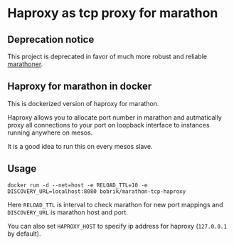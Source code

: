# Haproxy as tcp proxy for marathon

## Deprecation notice

This project is deprecated in favor of much more robust and reliable
[marathoner](https://github.com/bobrik/marathoner).

## Haproxy for marathon in docker

This is dockerized version of haproxy for marathon.

Haproxy allows you to allocate port number in marathon and
autmatically proxy all connections to your port on loopback
interface to instances running anywhere on mesos.

It is a good idea to run this on every mesos slave.

## Usage

```
docker run -d --net=host -e RELOAD_TTL=10 -e DISCOVERY_URL=localhost:8080 bobrik/marathon-tcp-haproxy
```

Here `RELOAD_TTL` is interval to check marathon for new port mappings
and `DISCOVERY_URL` is marathon host and port.

You can also set `HAPROXY_HOST` to specify ip address for haproxy (`127.0.0.1` by default).
